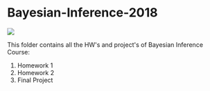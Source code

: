 # Bayesian-Inference-2018

![](https://miro.medium.com/max/1002/1*hblsrFOWViHS43l5YpUXeQ.png)

This folder contains all the HW's and project's of Bayesian Inference Course:

1. Homework 1
1. Homework 2
1. Final Project
